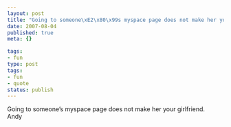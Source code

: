 ```yaml
---
layout: post
title: "Going to someone\xE2\x80\x99s myspace page does not make her your girlfriend."
date: 2007-08-04
published: true
meta: {}

tags:
- fun
type: post
tags:
- fun
- quote
status: publish
---
```

Going to someone&#8217;s myspace page does not make her your girlfriend.<br />Andy
